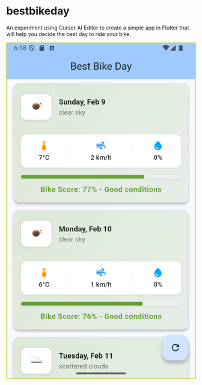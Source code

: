 # bestbikeday

An experiment using Cursor AI Editor to create a simple app in Flutter that will help you decide the best day to ride your bike.

![Screenshot of the app](./best-bike-day.png)
